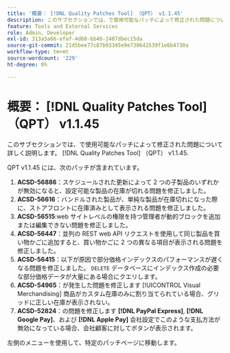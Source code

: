 ```yaml
---
title: '概要： [!DNL Quality Patches Tool] （QPT） v1.1.45'
description: このサブセクションでは、で使用可能なパッチによって修正された問題について詳しく説明します。 [!DNL Quality Patches Tool] （QPT） v1.1.45.
feature: Tools and External Services
role: Admin, Developer
exl-id: 313a5a66-efaf-4d60-bb40-2487dbec15da
source-git-commit: 21d5bee77c87b93345e9e730642539f1e6b4730a
workflow-type: tm+mt
source-wordcount: '229'
ht-degree: 0%

---
```


# 概要： [!DNL Quality Patches Tool] （QPT） v1.1.45

このサブセクションでは、で使用可能なパッチによって修正された問題について詳しく説明します。 [!DNL Quality Patches Tool] （QPT） v1.1.45.

QPT v1.1.45 には、次のパッチが含まれています。

1. **ACSD-56886**：スケジュールされた更新によって 2 つの子製品のいずれかが無効になると、設定可能な製品の在庫が切れる問題を修正しました。
1. **ACSD-56616**：バンドルされた製品が、単純な製品が在庫切れになった際に、ストアフロントに在庫済みとして表示される問題を修正しました。
1. **ACSD-56515**:web サイトレベルの権限を持つ管理者が動的ブロックを追加または編集できない問題を修正しました。
1. **ACSD-56447**：並列の REST web API リクエストを使用して同じ製品を買い物かごに追加すると、買い物かごに 2 つの異なる項目が表示される問題を修正しました。
1. **ACSD-56415**：以下が原因で部分価格インデックスのパフォーマンスが遅くなる問題を修正しました。 `DELETE` データベースにインデックス作成の必要な部分価格データが大量にある場合にクエリします。
1. **ACSD-54965**：が発生した問題を修正します [!UICONTROL Visual Merchandising] 商品がカスタム在庫のみに割り当てられている場合、グリッドに正しい在庫が表示されない。
1. **ACSD-52824**：の問題を修正します **[!DNL PayPal Express]**, **[!DNL Google Pay]**、および **[!DNL Apple Pay]** 会社設定でこのような支払方法が無効になっている場合、会社顧客に対してボタンが表示されます。

左側のメニューを使用して、特定のパッチページに移動します。
